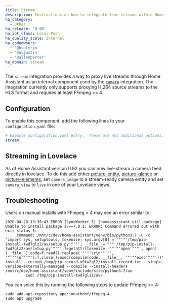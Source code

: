 ```yaml
---
title: Stream
description: Instructions on how to integrate live streams within Home Assistant.
ha_category:
  - Other
ha_release: '0.90'
ha_iot_class: Local Push
ha_quality_scale: internal
ha_codeowners:
  - '@hunterjm'
  - '@uvjustin'
  - '@allenporter'
ha_domain: stream
---
```


The `stream` integration provides a way to proxy live streams through Home Assistant as an internal component used by the [`camera`](/integrations/camera) integration. The integration currently only supports proxying H.264 source streams to the HLS format and requires at least FFmpeg >= 4.

## Configuration

To enable this component, add the following lines to your `configuration.yaml` file:

```yaml
# Example configuration.yaml entry.  There are not additional options.
stream:
```

## Streaming in Lovelace

As of Home Assistant version 0.92 you can now live-stream a camera feed directly in lovelace.
To do this add either [picture-entity](/lovelace/picture-entity/), [picture-glance](/lovelace/picture-glance/) or [picture-elements](/lovelace/picture-elements/), set `camera_image` to a stream-ready camera entity and set `camera_view` to `live` in one of your Lovelace views.

## Troubleshooting

Users on manual installs with FFmpeg < 4 may see an error similar to:

```text
2020-04-28 13:35:43 ERROR (SyncWorker_5) [homeassistant.util.package] Unable to install package av==7.0.1: ERROR: Command errored out with exit status 1:
     command: /mnt/c/dev/home-assistant/venv/bin/python3.7 -u -c 'import sys, setuptools, tokenize; sys.argv[0] = '"'"'/tmp/pip-install-twd7glz2/av/setup.py'"'"'; __file__='"'"'/tmp/pip-install-twd7glz2/av/setup.py'"'"';f=getattr(tokenize, '"'"'open'"'"', open)(__file__);code=f.read().replace('"'"'\r\n'"'"', '"'"'\n'"'"');f.close();exec(compile(code, __file__, '"'"'exec'"'"'))' install --record /tmp/pip-record-x9tw2ql2/install-record.txt --single-version-externally-managed --compile --install-headers /mnt/c/dev/home-assistant/venv/include/site/python3.7/av
         cwd: /tmp/pip-install-twd7glz2/av/
```

You can solve this by running the following steps to update FFmpeg >= 4:

```text
sudo add-apt-repository ppa:jonathonf/ffmpeg-4
sudo apt upgrade
```

